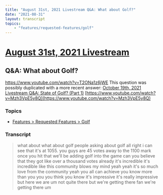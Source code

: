```yaml
---
title: "August 31st, 2021 Livestream Q&A: What about Golf?"
date: "2021-08-31"
layout: transcript
topics:
    - "features/requested-features/golf"
---
```

# [August 31st, 2021 Livestream](../2021-08-31.md)
## Q&A: What about Golf?
https://www.youtube.com/watch?v=T2ONa1z6jWE
This question was possibly duplicated with a more recent answer: [October 19th, 2021 Livestream Q&A: State of Golf? (Part 1)](./yt-Mzh3VpE5y8Q.md) [https://www.youtube.com/watch?v=Mzh3VpE5y8Q](https://www.youtube.com/watch?v=Mzh3VpE5y8Q)


### Topics
* [Features > Requested Features > Golf](../topics/features/requested-features/golf.md)

### Transcript

> what about what about golf people asking about golf all right i can see that it's at 1055. you guys are 45 votes away to the 1100 mark once you hit that we'll be adding golf into the game can you believe that they got like over a thousand votes already it's incredible it's incredible like this community blows my mind yeah yeah it's so much love from the community yeah you all can achieve you know more than you you you think you know it's impressive it's really impressive but here we are um not quite there but we're getting there fan we're getting there um
